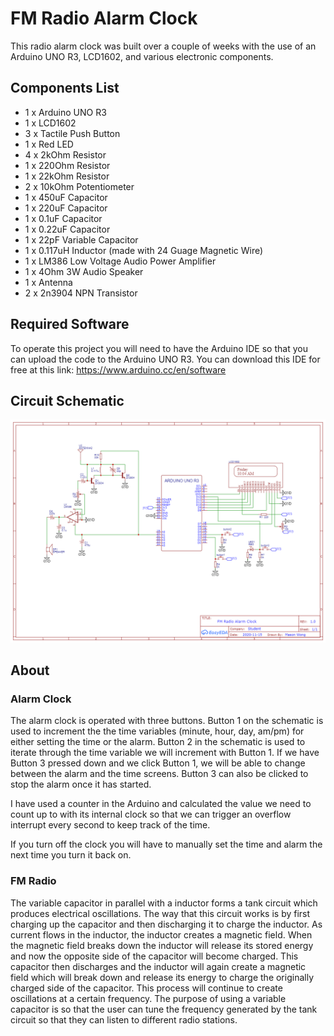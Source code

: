 # FM Radio Alarm Clock 
This radio alarm clock was built over a couple of weeks with the use of an Arduino UNO R3, LCD1602, and various electronic components. 

## Components List
* 1 x Arduino UNO R3
* 1 x LCD1602
* 3 x Tactile Push Button
* 1 x Red LED
* 4 x 2kOhm Resistor
* 1 x 220Ohm Resistor
* 1 x 22kOhm Resistor
* 2 x 10kOhm Potentiometer
* 1 x 450uF Capacitor
* 1 x 220uF Capacitor
* 1 x 0.1uF Capacitor
* 1 x 0.22uF Capacitor
* 1 x 22pF Variable Capacitor
* 1 x 0.117uH Inductor (made with 24 Guage Magnetic Wire)
* 1 x LM386 Low Voltage Audio Power Amplifier
* 1 x 4Ohm 3W Audio Speaker
* 1 x Antenna
* 2 x 2n3904 NPN Transistor

## Required Software
To operate this project you will need to have the Arduino IDE so that you can upload the code to the Arduino UNO R3.
You can download this IDE for free at this link: https://www.arduino.cc/en/software

## Circuit Schematic
![FMradio_alarmclock_schematic showcase](Screenshots/FMradio_alarmclock_schematic.png)

## About
### Alarm Clock
The alarm clock is operated with three buttons. Button 1 on the schematic is used to increment the the time variables (minute, hour, day, am/pm) for either setting the
time or the alarm. Button 2 in the schematic is used to iterate through the time variable we will increment with Button 1. If we have Button 3 
pressed down and we click Button 1, we will be able to change between the alarm and the time screens. Button 3 can also be clicked to stop the alarm
once it has started. 

I have used a counter in the Arduino and calculated the value we need to count up to with its internal clock so that we can trigger an overflow interrupt
every second to keep track of the time.

If you turn off the clock you will have to manually set the time and alarm the next time you turn it back on. 

### FM Radio
The variable capacitor in parallel with a inductor forms a tank circuit which produces electrical oscillations. The way that this circuit works is by
first charging up the capacitor and then discharging it to charge the inductor. As current flows in the inductor, the inductor creates a magnetic
field. When the magnetic field breaks down the inductor will release its stored energy and now the opposite side of the capacitor will become charged. 
This capacitor then discharges and the inductor will again create a magnetic field which will break down and release its energy to charge the
originally charged side of the capacitor. This process will continue to create oscillations at a certain frequency. The purpose of using a variable
capacitor is so that the user can tune the frequency generated by the tank circuit so that they can listen to different radio stations.



